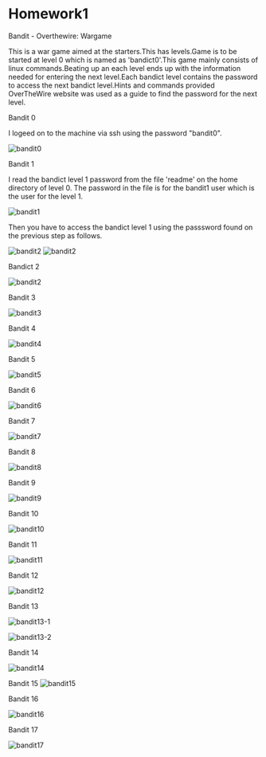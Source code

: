 # Homework1
Bandit - Overthewire: Wargame

This is a war game aimed at the starters.This has levels.Game is to be started at level 0 which is named as 'bandict0'.This game mainly consists of linux commands.Beating up an each level ends up with the information needed for entering the next level.Each bandict level contains the password to access the next bandict level.Hints and commands provided OverTheWire website was used as a guide to find the password for the next level.

Bandit 0

I logeed on to the machine via ssh using the password "bandit0".

![bandit0](https://cloud.githubusercontent.com/assets/18231116/14388685/dbb2bcbc-fdcc-11e5-891b-5a6113552844.png)

Bandit 1

I read the bandict level 1 password from the file 'readme' on the home directory of level 0. The password in the file is for the bandit1 user which is the user for the level 1.

![bandit1](https://cloud.githubusercontent.com/assets/18231116/14390985/35f56d1e-fdd7-11e5-89c1-fa47646dab72.png)

Then you have to access the bandict level 1 using the passsword found on the previous step as follows.

![bandit2](https://cloud.githubusercontent.com/assets/18231116/14391252/901ac6d0-fdd8-11e5-8e8c-de64c96a5819.png)
 ![bandit2](https://cloud.githubusercontent.com/assets/18231116/14391648/e8d76128-fdda-11e5-997b-fdc04fd5b5f4.png)
 
Bandict 2

![bandit2](https://cloud.githubusercontent.com/assets/18231116/14382184/860f8bd2-fda9-11e5-8919-90b445a70cdb.jpg)

Bandit 3

![bandit3](https://cloud.githubusercontent.com/assets/18231116/14382183/860d8dbe-fda9-11e5-9b65-1c41138b48af.jpg)

Bandit 4

![bandit4](https://cloud.githubusercontent.com/assets/18231116/14382185/86171f64-fda9-11e5-8744-d4c5d3c0f579.jpg)

Bandit 5

![bandit5](https://cloud.githubusercontent.com/assets/18231116/14382186/8617adc6-fda9-11e5-9442-c29291077eb0.jpg)

Bandit 6

![bandit6](https://cloud.githubusercontent.com/assets/18231116/14382191/863580da-fda9-11e5-8328-dc8e309f0a2a.jpg)

Bandit 7

![bandit7](https://cloud.githubusercontent.com/assets/18231116/14382188/8633deb0-fda9-11e5-8c35-d222725b3df4.jpg)

Bandit 8

![bandit8](https://cloud.githubusercontent.com/assets/18231116/14382189/863489e6-fda9-11e5-8142-f5dc22f987c1.jpg)

Bandit 9

![bandit9](https://cloud.githubusercontent.com/assets/18231116/14382190/86350f24-fda9-11e5-9d94-d45f5aec7cd2.jpg)

Bandit 10

![bandit10](https://cloud.githubusercontent.com/assets/18231116/14382192/8643fafc-fda9-11e5-8332-dd63255e8393.jpg)

Bandit 11

![bandit11](https://cloud.githubusercontent.com/assets/18231116/14382193/8646c2f0-fda9-11e5-840d-6d7cd7da4014.jpg)

Bandit 12

![bandit12](https://cloud.githubusercontent.com/assets/18231116/14382194/8659a0aa-fda9-11e5-94a2-c6c6b7d60bc5.jpg)

Bandit 13

![bandit13-1](https://cloud.githubusercontent.com/assets/18231116/14382197/865eda34-fda9-11e5-9424-462710ae071a.jpg)

![bandit13-2](https://cloud.githubusercontent.com/assets/18231116/14382195/865ca3d6-fda9-11e5-9b18-7d724e06ea91.jpg)

Bandit 14

![bandit14](https://cloud.githubusercontent.com/assets/18231116/14382196/865d1cb2-fda9-11e5-9e24-d48cc2bd10fe.jpg)

Bandit 15
![bandit15](https://cloud.githubusercontent.com/assets/18231116/14382198/8670baa6-fda9-11e5-9e6e-ab10bb1c3dd5.jpg)

Bandit 16

![bandit16](https://cloud.githubusercontent.com/assets/18231116/14382199/86759bde-fda9-11e5-9ec1-0c4586e0ec95.jpg)

Bandit 17

![bandit17](https://cloud.githubusercontent.com/assets/18231116/14382200/8680acb8-fda9-11e5-90a7-248b217943d5.jpg)
